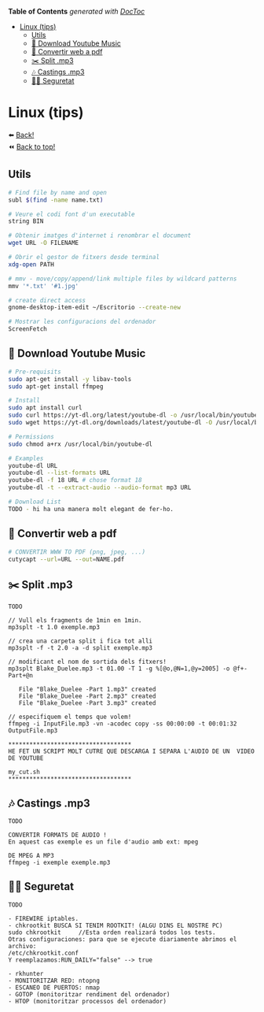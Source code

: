 <!-- START doctoc generated TOC please keep comment here to allow auto update -->
<!-- DON'T EDIT THIS SECTION, INSTEAD RE-RUN doctoc TO UPDATE -->
**Table of Contents**  *generated with [DocToc](https://github.com/thlorenz/doctoc)*

- [Linux (tips)](#linux-tips)
  - [Utils](#utils)
  - [:musical_note: Download Youtube Music](#musical_note-download-youtube-music)
  - [:memo: Convertir web a pdf](#memo-convertir-web-a-pdf)
  - [:scissors: Split .mp3](#scissors-split-mp3)
  - [:notes: Castings .mp3](#notes-castings-mp3)
  - [:policeman: Seguretat](#policeman-seguretat)

<!-- END doctoc generated TOC please keep comment here to allow auto update -->


# Linux (tips)
:arrow_left: [Back!](./README.md#commands)\
:rewind: [Back to top!](../README.md)


## Utils

```bash
# Find file by name and open
subl $(find -name name.txt)
```

```bash
# Veure el codi font d'un executable
string BIN
```

```bash
# Obtenir imatges d'internet i renombrar el document
wget URL -O FILENAME
```

```bash
# Obrir el gestor de fitxers desde terminal
xdg-open PATH
```

```bash
# mmv - move/copy/append/link multiple files by wildcard patterns
mmv '*.txt' '#1.jpg'
```

```bash
# create direct access
gnome-desktop-item-edit ~/Escritorio --create-new
```

```bash
# Mostrar les configuracions del ordenador  
ScreenFetch
```

## :musical_note: Download Youtube Music

```bash
# Pre-requisits
sudo apt-get install -y libav-tools
sudo apt-get install ffmpeg

# Install
sudo apt install curl
sudo curl https://yt-dl.org/latest/youtube-dl -o /usr/local/bin/youtube-dl
sudo wget https://yt-dl.org/downloads/latest/youtube-dl -O /usr/local/bin/youtube-dl

# Permissions
sudo chmod a+rx /usr/local/bin/youtube-dl

# Examples
youtube-dl URL
youtube-dl --list-formats URL
youtube-dl -f 18 URL # chose format 18
youtube-dl -t --extract-audio --audio-format mp3 URL

# Download List
TODO - hi ha una manera molt elegant de fer-ho.
```

## :memo: Convertir web a pdf

```bash
# CONVERTIR WWW TO PDF (png, jpeg, ...)
cutycapt --url=URL --out=NAME.pdf
```

## :scissors: Split .mp3

```
TODO

// Vull els fragments de 1min en 1min.
mp3splt -t 1.0 exemple.mp3

// crea una carpeta split i fica tot alli
mp3splt -f -t 2.0 -a -d split exemple.mp3

// modificant el nom de sortida dels fitxers!
mp3splt Blake_Duelee.mp3 -t 01.00 -T 1 -g %[@o,@N=1,@y=2005] -o @f+-Part+@n

   File "Blake_Duelee -Part 1.mp3" created                   
   File "Blake_Duelee -Part 2.mp3" created                   
   File "Blake_Duelee -Part 3.mp3" created

// especifiquem el temps que volem!
ffmpeg -i InputFile.mp3 -vn -acodec copy -ss 00:00:00 -t 00:01:32 OutputFile.mp3

***********************************
HE FET UN SCRIPT MOLT CUTRE QUE DESCARGA I SEPARA L'AUDIO DE UN  VIDEO DE YOUTUBE

my_cut.sh
***********************************
```

## :notes: Castings .mp3

```
TODO

CONVERTIR FORMATS DE AUDIO !
En aquest cas exemple es un file d'audio amb ext: mpeg

DE MPEG A MP3 	
ffmpeg -i exemple exemple.mp3
```

## :policeman: Seguretat

```
TODO

- FIREWIRE iptables.
- chkrootkit BUSCA SI TENIM ROOTKIT! (ALGU DINS EL NOSTRE PC)
sudo chkrootkit 	//Esta orden realizará todos los tests.
Otras configuraciones: para que se ejecute diariamente abrimos el archivo:
/etc/chkrootkit.conf
Y reemplazamos:RUN_DAILY="false" --> true

- rkhunter
- MONITORITZAR RED: ntopng
- ESCANEO DE PUERTOS: nmap
- GOTOP (monitoritzar rendiment del ordenador)
- HTOP (monitoritzar processos del ordenador)
```

